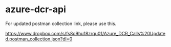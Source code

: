 # azure-dcr-api

For updated postman collection link, please use this.

https://www.dropbox.com/s/fs8o9hu18zrqu01/Azure_DCR_Calls%20Updated.postman_collection.json?dl=0
